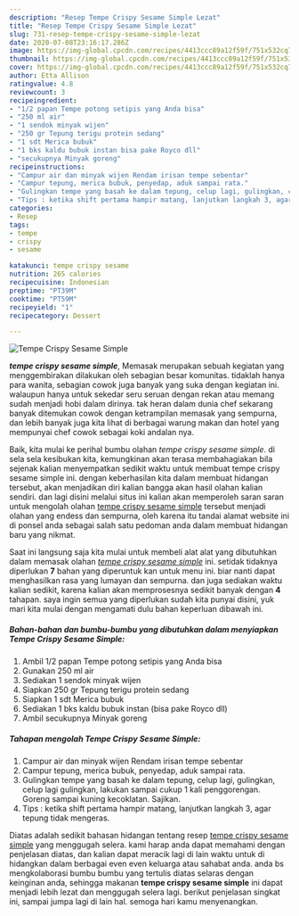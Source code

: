 ```yaml
---
description: "Resep Tempe Crispy Sesame Simple Lezat"
title: "Resep Tempe Crispy Sesame Simple Lezat"
slug: 731-resep-tempe-crispy-sesame-simple-lezat
date: 2020-07-08T23:16:17.286Z
image: https://img-global.cpcdn.com/recipes/4413ccc89a12f59f/751x532cq70/tempe-crispy-sesame-simple-foto-resep-utama.jpg
thumbnail: https://img-global.cpcdn.com/recipes/4413ccc89a12f59f/751x532cq70/tempe-crispy-sesame-simple-foto-resep-utama.jpg
cover: https://img-global.cpcdn.com/recipes/4413ccc89a12f59f/751x532cq70/tempe-crispy-sesame-simple-foto-resep-utama.jpg
author: Etta Allison
ratingvalue: 4.8
reviewcount: 3
recipeingredient:
- "1/2 papan Tempe potong setipis yang Anda bisa"
- "250 ml air"
- "1 sendok minyak wijen"
- "250 gr Tepung terigu protein sedang"
- "1 sdt Merica bubuk"
- "1 bks kaldu bubuk instan bisa pake Royco dll"
- "secukupnya Minyak goreng"
recipeinstructions:
- "Campur air dan minyak wijen Rendam irisan tempe sebentar"
- "Campur tepung, merica bubuk, penyedap, aduk sampai rata."
- "Gulingkan tempe yang basah ke dalam tepung, celup lagi, gulingkan, celup lagi gulingkan, lakukan sampai cukup 1 kali penggorengan. Goreng sampai kuning kecoklatan. Sajikan."
- "Tips : ketika shift pertama hampir matang, lanjutkan langkah 3, agar tepung tidak mengeras."
categories:
- Resep
tags:
- tempe
- crispy
- sesame

katakunci: tempe crispy sesame 
nutrition: 265 calories
recipecuisine: Indonesian
preptime: "PT39M"
cooktime: "PT59M"
recipeyield: "1"
recipecategory: Dessert

---
```



![Tempe Crispy Sesame Simple](https://img-global.cpcdn.com/recipes/4413ccc89a12f59f/751x532cq70/tempe-crispy-sesame-simple-foto-resep-utama.jpg)

<b><i>tempe crispy sesame simple</i></b>, Memasak merupakan sebuah kegiatan yang menggembirakan dilakukan oleh sebagian besar komunitas. tidaklah hanya para wanita, sebagian cowok juga banyak yang suka dengan kegiatan ini. walaupun hanya untuk sekedar seru seruan dengan rekan atau memang sudah menjadi hobi dalam dirinya. tak heran dalam dunia chef sekarang banyak ditemukan cowok dengan ketrampilan memasak yang sempurna, dan lebih banyak juga kita lihat di berbagai warung makan dan hotel yang mempunyai chef cowok sebagai koki andalan nya.



Baik, kita mulai ke perihal bumbu olahan <i>tempe crispy sesame simple</i>. di sela sela kesibukan kita, kemungkinan akan terasa membahagiakan bila sejenak kalian menyempatkan sedikit waktu untuk membuat tempe crispy sesame simple ini. dengan keberhasilan kita dalam membuat hidangan tersebut, akan menjadikan diri kalian bangga akan hasil olahan kalian sendiri. dan lagi disini melalui situs ini kalian akan memperoleh saran saran untuk mengolah olahan <u>tempe crispy sesame simple</u> tersebut menjadi olahan yang endess dan sempurna, oleh karena itu tandai alamat website ini di ponsel anda sebagai salah satu pedoman anda dalam membuat hidangan baru yang nikmat.


Saat ini langsung saja kita mulai untuk membeli alat alat yang dibutuhkan dalam memasak olahan <u><i>tempe crispy sesame simple</i></u> ini. setidak tidaknya diperlukan <b>7</b> bahan yang diperuntuk kan untuk menu ini. biar nanti dapat menghasilkan rasa yang lumayan dan sempurna. dan juga sediakan waktu kalian sedikit, karena kalian akan memprosesnya sedikit banyak dengan <b>4</b> tahapan. saya ingin semua yang diperlukan sudah kita punyai disini, yuk mari kita mulai dengan mengamati dulu bahan keperluan dibawah ini.

<!--inarticleads1-->

##### Bahan-bahan dan bumbu-bumbu yang dibutuhkan dalam menyiapkan Tempe Crispy Sesame Simple:

1. Ambil 1/2 papan Tempe potong setipis yang Anda bisa
1. Gunakan 250 ml air
1. Sediakan 1 sendok minyak wijen
1. Siapkan 250 gr Tepung terigu protein sedang
1. Siapkan 1 sdt Merica bubuk
1. Sediakan 1 bks kaldu bubuk instan (bisa pake Royco dll)
1. Ambil secukupnya Minyak goreng




<!--inarticleads2-->

##### Tahapan mengolah Tempe Crispy Sesame Simple:

1. Campur air dan minyak wijen Rendam irisan tempe sebentar
1. Campur tepung, merica bubuk, penyedap, aduk sampai rata.
1. Gulingkan tempe yang basah ke dalam tepung, celup lagi, gulingkan, celup lagi gulingkan, lakukan sampai cukup 1 kali penggorengan. Goreng sampai kuning kecoklatan. Sajikan.
1. Tips : ketika shift pertama hampir matang, lanjutkan langkah 3, agar tepung tidak mengeras.




Diatas adalah sedikit bahasan hidangan tentang resep <u>tempe crispy sesame simple</u> yang menggugah selera. kami harap anda dapat memahami dengan penjelasan diatas, dan kalian dapat meracik lagi di lain waktu untuk di hidangkan dalam berbagai even even keluarga atau sahabat anda. anda bs mengkolaborasi bumbu bumbu yang tertulis diatas selaras dengan keinginan anda, sehingga makanan <b>tempe crispy sesame simple</b> ini dapat menjadi lebih lezat dan menggugah selera lagi. berikut penjelasan singkat ini, sampai jumpa lagi di lain hal. semoga hari kamu menyenangkan.
